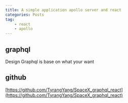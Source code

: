 ```yaml
---
title: A simple application apollo server and react
categories: Posts
tag:
    - react
    - apollo
---
```


## graphql

Design Graphql is base on what your want

## github

[https://github.com/TyrangYang/SpaceX_graphql_react](https://github.com/TyrangYang/SpaceX_graphql_react)
